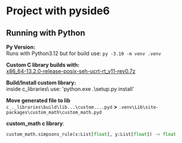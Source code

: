 # Project with pyside6


## Running with Python
**Py Version:**<br>
Runs with Python3.12 but for build use: `py -3.10 -m venv .venv`

**Custom C library builds with:**<br>
[x86_64-13.2.0-release-posix-seh-ucrt-rt_v11-rev0.7z](https://github.com/niXman/mingw-builds-binaries/releases)

**Build/Install custom library:**<br>
inside c_libraries\ use: 'python.exe .\setup.py install'

**Move generated file to lib**<br>
`c_._libraries\build\lib...\custom....pyd` **>** `.venv\Lib\site-packages\custom_math\custom_math.pyd`

**custom_math c library**:<br>
```python
custom_math.simpsons_rule(x:List[float], y:List[float]) -> float
```



